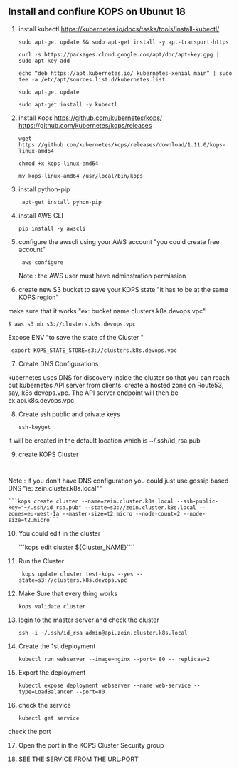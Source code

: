 ## Install and confiure KOPS on Ubunut 18 

1. install kubectl 
https://kubernetes.io/docs/tasks/tools/install-kubectl/

	```sudo apt-get update && sudo apt-get install -y apt-transport-https```
	
	```curl -s https://packages.cloud.google.com/apt/doc/apt-key.gpg | sudo apt-key add -```
	
	```echo “deb https://apt.kubernetes.io/ kubernetes-xenial main” | sudo tee -a /etc/apt/sources.list.d/kubernetes.list```
	
	```sudo apt-get update```

	```sudo apt-get install -y kubectl```


2. install Kops
https://github.com/kubernetes/kops/
https://github.com/kubernetes/kops/releases

	```wget https://github.com/kubernetes/kops/releases/download/1.11.0/kops-linux-amd64```

	```chmod +x kops-linux-amd64```

	```mv kops-linux-amd64 /usr/local/bin/kops```

3. install python-pip

	``` apt-get install pyhon-pip```

4. install AWS CLI

	```pip install -y awscli``` 

5. configure the awscli using your AWS account "you could create free account"

	``` aws configure```

   Note : the AWS user must have adminstration permission 

6. create new S3 bucket to save your KOPS state  "it has to be at the same KOPS region"

make sure that it works "ex: bucket name clusters.k8s.devops.vpc"

```$ aws s3 mb s3://clusters.k8s.devops.vpc```

Expose ENV  "to save the state of the Cluster "

``` export KOPS_STATE_STORE=s3://clusters.k8s.devops.vpc```


7. Create DNS Configurations

kubernetes uses DNS for discovery inside the cluster so that you can reach out kubernetes API server from clients.
create a hosted zone on Route53, say, k8s.devops.vpc. The API server endpoint will then be ex:api.k8s.devops.vpc

8. Create ssh public and private keys

	```ssh-keyget```

it will be created in the default location which is ~/.ssh/id_rsa.pub

9. create KOPS Cluster 

	``` kops create cluster --name=test-kops --ssh-public-key="~/.ssh/id_rsa.pub" --state=s3://clusters.k8s.devops.vpc --zones=eu-west-1a --master-size=t2.micro --node-count=2 --node-size=t2.micro --dns-zone=k8s.devops.vpc


Note : if you don't have DNS configuration you could just use gossip based DNS   "ie: zein.cluster.k8s.local""

	```kops create cluster --name=zein.cluster.k8s.local --ssh-public-key="~/.ssh/id_rsa.pub" --state=s3://zein.cluster.k8s.local --zones=eu-west-1a --master-size=t2.micro --node-count=2 --node-size=t2.micro```

10. You could edit in the cluster 

	```kops edit cluster ${Cluster_NAME}````

11. Run the Cluster

	``` kops update cluster test-kops --yes --state=s3://clusters.k8s.devops.vpc```

12. Make Sure that every thing works 

	```kops validate cluster```

13. login to the master server and check the cluster 

	```ssh -i ~/.ssh/id_rsa admin@api.zein.cluster.k8s.local```

14. Create the 1st deployment

	```kubectl run webserver --image=nginx --port= 80 -- replicas=2```

15. Export the deployment

	```kubectl expose deployment webserver --name web-service --type=LoadBalancer --port=80```


16. check the service

	```kubectl get service```  

check the port 


17. Open the port in the KOPS Cluster Security group


18. SEE THE SERVICE FROM THE URL:PORT
